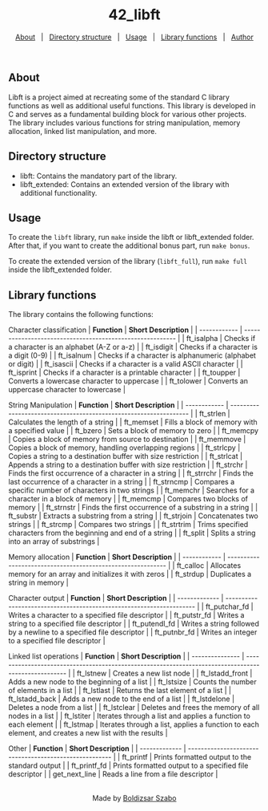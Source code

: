 <h1 align="center">42_libft</h1>

<p align="center">
  <a href="#about">About</a> &#xa0; | &#xa0; 
  <a href="#directory-structure">Directory structure</a> &#xa0; | &#xa0;
  <a href="#usage">Usage</a> &#xa0; | &#xa0;
  <a href="#library-functions">Library functions</a> &#xa0; | &#xa0;
  <a href="https://github.com/Szabold1" target="_blank">Author</a>
</p>

<br>

## About

Libft is a project aimed at recreating some of the standard C library functions as well as additional useful functions. This library is developed in C and serves as a fundamental building block for various other projects. The library includes various functions for string manipulation, memory allocation, linked list manipulation, and more.

## Directory structure

- libft: Contains the mandatory part of the library.
- libft_extended: Contains an extended version of the library with additional functionality.

## Usage

To create the `libft` library, run `make` inside the libft or libft_extended folder.
After that, if you want to create the additional bonus part, run `make bonus`.

To create the extended version of the library (`libft_full`), run `make full` inside the libft_extended folder.

## Library functions

The library contains the following functions:

Character classification
| **Function** | **Short Description**                                     |
| ------------ | --------------------------------------------------------- |
| ft_isalpha   | Checks if a character is an alphabet (A-Z or a-z)         |
| ft_isdigit   | Checks if a character is a digit (0-9)                    |
| ft_isalnum   | Checks if a character is alphanumeric (alphabet or digit) |
| ft_isascii   | Checks if a character is a valid ASCII character          |
| ft_isprint   | Checks if a character is a printable character            |
| ft_toupper   | Converts a lowercase character to uppercase               |
| ft_tolower   | Converts an uppercase character to lowercase              |


String Manipulation
| **Function** | **Short Description**                                             |
| ------------ | ----------------------------------------------------------------- |
| ft_strlen    | Calculates the length of a string                                 |
| ft_memset    | Fills a block of memory with a specified value                    |
| ft_bzero     | Sets a block of memory to zero                                    |
| ft_memcpy    | Copies a block of memory from source to destination               |
| ft_memmove   | Copies a block of memory, handling overlapping regions            |
| ft_strlcpy   | Copies a string to a destination buffer with size restriction     |
| ft_strlcat   | Appends a string to a destination buffer with size restriction    |
| ft_strchr    | Finds the first occurrence of a character in a string             |
| ft_strrchr   | Finds the last occurrence of a character in a string              |
| ft_strncmp   | Compares a specific number of characters in two strings           |
| ft_memchr    | Searches for a character in a block of memory                     |
| ft_memcmp    | Compares two blocks of memory                                     |
| ft_strnstr   | Finds the first occurrence of a substring in a string             |
| ft_substr    | Extracts a substring from a string                                |
| ft_strjoin   | Concatenates two strings                                          |
| ft_strcmp    | Compares two strings                                              |
| ft_strtrim   | Trims specified characters from the beginning and end of a string |
| ft_split     | Splits a string into an array of substrings                       |


Memory allocation
| **Function** | **Short Description**                                       |
| ------------ | ----------------------------------------------------------- |
| ft_calloc    | Allocates memory for an array and initializes it with zeros |
| ft_strdup    | Duplicates a string in memory                               |


Character output
| **Function**  | **Short Description**                                                |
| ------------- | -------------------------------------------------------------------- |
| ft_putchar_fd | Writes a character to a specified file descriptor                    |
| ft_putstr_fd  | Writes a string to a specified file descriptor                       |
| ft_putendl_fd | Writes a string followed by a newline to a specified file descriptor |
| ft_putnbr_fd  | Writes an integer to a specified file descriptor                     |


Linked list operations
| **Function**    | **Short Description**                                                                                |
| --------------- | ---------------------------------------------------------------------------------------------------- |
| ft_lstnew       | Creates a new list node                                                                              |
| ft_lstadd_front | Adds a new node to the beginning of a list                                                           |
| ft_lstsize      | Counts the number of elements in a list                                                              |
| ft_lstlast      | Returns the last element of a list                                                                   |
| ft_lstadd_back  | Adds a new node to the end of a list                                                                 |
| ft_lstdelone    | Deletes a node from a list                                                                           |
| ft_lstclear     | Deletes and frees the memory of all nodes in a list                                                  |
| ft_lstiter      | Iterates through a list and applies a function to each element                                       |
| ft_lstmap       | Iterates through a list, applies a function to each element, and creates a new list with the results |


Other
| **Function**  | **Short Description**                                  |
| ------------- | ------------------------------------------------------ |
| ft_printf     | Prints formatted output to the standard output         |
| ft_printf_fd  | Prints formatted output to a specified file descriptor |
| get_next_line | Reads a line from a file descriptor                    |

<br>

<div align="center">
  Made by <a href="https://github.com/Szabold1" target="_blank">Boldizsar Szabo</a>
</div>
